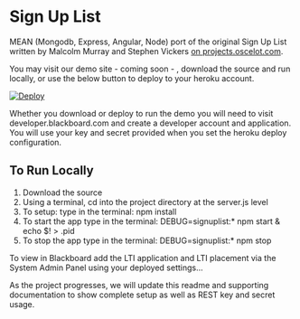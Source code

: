# Sign Up List
MEAN (Mongodb, Express, Angular, Node) port of the original Sign Up List written by Malcolm Murray and Stephen Vickers <a href="http://projects.oscelot.org/gf/project/signup/">on projects.oscelot.com</a>.

You may visit our demo site - coming soon - , download the source and run locally, or use the below button to deploy to your heroku account.

<a href="https://heroku.com/deploy">
  <img src="https://www.herokucdn.com/deploy/button.svg" alt="Deploy">
</a>

Whether you download or deploy to run the demo you will need to visit developer.blackboard.com and create a developer account and application. You will use your key and secret provided when you set the heroku deploy configuration.

## To Run Locally
1. Download the source
2. Using a terminal, cd into the project directory at the server.js level
3. To setup: type in the terminal: npm install
4. To start the app type in the terminal: DEBUG=signuplist:\* npm start & echo $! > .pid
5. To stop the app type in the terminal: DEBUG=signuplist:\* npm stop

To view in Blackboard add the LTI application and LTI placement via the System Admin Panel using your deployed settings...

As the project progresses, we will update this readme and supporting documentation to show complete setup as well as REST key and secret usage.